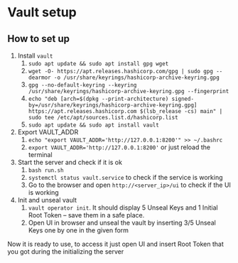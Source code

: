 # Vault setup
## How to set up
1. Install `vault`
   1. `sudo apt update && sudo apt install gpg wget`
   2. `wget -O- https://apt.releases.hashicorp.com/gpg | sudo gpg --dearmor -o /usr/share/keyrings/hashicorp-archive-keyring.gpg`
   3. `gpg --no-default-keyring --keyring /usr/share/keyrings/hashicorp-archive-keyring.gpg --fingerprint`
   4. `echo "deb [arch=$(dpkg --print-architecture) signed-by=/usr/share/keyrings/hashicorp-archive-keyring.gpg] https://apt.releases.hashicorp.com $(lsb_release -cs) main" | sudo tee /etc/apt/sources.list.d/hashicorp.list`
   5. `sudo apt update && sudo apt install vault`
2. Export VAULT_ADDR
   1. `echo "export VAULT_ADDR='http://127.0.0.1:8200'" >> ~/.bashrc`
   2. `export VAULT_ADDR='http://127.0.0.1:8200'` or just reload the terminal
3. Start the server and check if it is ok
   1. `bash run.sh`
   2. `systemctl status vault.service` to check if the service is working
   3. Go to the browser and open `http://<server_ip>/ui` to check if the UI is working
4. Init and unseal vault
   1. `vault operator init`. It should display 5 Unseal Keys and 1 Initial Root Token – save them in a safe place.
   2. Open UI in browser and unseal the vault by inserting 3/5 Unseal Keys one by one in the given form

Now it is ready to use, to access it just open UI and insert Root Token that you got during the initializing the server
